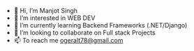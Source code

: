 - 👋 Hi, I’m Manjot Singh
- 👀 I’m interested in WEB DEV
- 🌱 I’m currently learning Backend Frameworks (.NET/Django)
- 💞️ I’m looking to collaborate on Full stack Projects
- 📫 To reach me ogeralt78@gmail.com


<!---
Manjot132/Manjot132 is a ✨ special ✨ repository because its `README.md` (this file) appears on your GitHub profile.
You can click the Preview link to take a look at your changes.
--->
